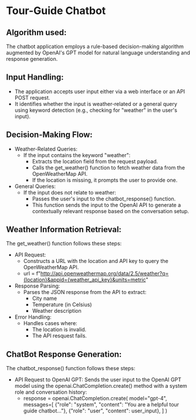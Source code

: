 # Tour-Guide Chatbot

## Algorithm used:
The chatbot application employs a rule-based decision-making algorithm augmented by OpenAI's GPT model for natural language understanding and response generation.

## Input Handling:
- The application accepts user input either via a web interface or an API POST request.
- It identifies whether the input is weather-related or a general query using keyword detection (e.g., checking for "weather" in the user's input).

## Decision-Making Flow:
- Weather-Related Queries:
  - If the input contains the keyword "weather":
    - Extracts the location field from the request payload.
    - Calls the get_weather() function to fetch weather data from the OpenWeatherMap API.
    - If the location is missing, it prompts the user to provide one.
- General Queries:
  - If the input does not relate to weather:
    - Passes the user's input to the chatbot_response() function.
    - This function sends the input to the OpenAI API to generate a contextually relevant response based on the conversation setup.

## Weather Information Retrieval:
The get_weather() function follows these steps:
- API Request:
  - Constructs a URL with the location and API key to query the OpenWeatherMap API.
  - url = f"http://api.openweathermap.org/data/2.5/weather?q={location}&appid={weather_api_key}&units=metric"
- Response Parsing:
  - Parses the JSON response from the API to extract:
    - City name
    - Temperature (in Celsius)
    - Weather description
- Error Handling:
  - Handles cases where:
    - The location is invalid.
    - The API resquest fails.

## ChatBot Response Generation:
The chatbot_response() function follows these steps:
- API Request to OpenAI GPT:
  Sends the user input to the OpenAI GPT model using the openai.ChatCompletion.create() method with a system role and conversation history:
  - response = openai.ChatCompletion.create(
    model="gpt-4",
    messages=[
        {"role": "system", "content": "You are a helpful tour guide chatbot..."},
        {"role": "user", "content": user_input},
    ]
)
